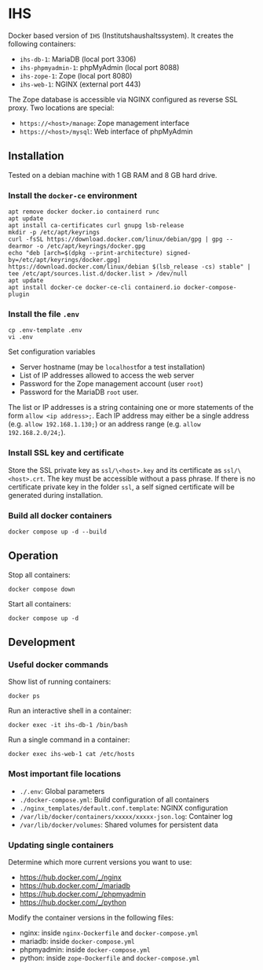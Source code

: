 # IHS

Docker based version of `IHS` (Institutshaushaltssystem). It creates the following containers:

* `ihs-db-1`: MariaDB (local port 3306)
* `ihs-phpmyadmin-1`: phpMyAdmin (local port 8088)
* `ihs-zope-1`: Zope (local port 8080)
* `ihs-web-1`: NGINX (external port 443)

The Zope database is accessible via NGINX configured as reverse SSL proxy. Two locations are special:

* `https://<host>/manage`: Zope management interface
* `https://<host>/mysql`: Web interface of phpMyAdmin


## Installation

Tested on a debian machine with 1&nbsp;GB RAM and 8&nbsp;GB hard drive.

### Install the `docker-ce` environment

```
apt remove docker docker.io containerd runc
apt update
apt install ca-certificates curl gnupg lsb-release
mkdir -p /etc/apt/keyrings
curl -fsSL https://download.docker.com/linux/debian/gpg | gpg --dearmor -o /etc/apt/keyrings/docker.gpg
echo "deb [arch=$(dpkg --print-architecture) signed-by=/etc/apt/keyrings/docker.gpg] https://download.docker.com/linux/debian $(lsb_release -cs) stable" | tee /etc/apt/sources.list.d/docker.list > /dev/null
apt update
apt install docker-ce docker-ce-cli containerd.io docker-compose-plugin
```

### Install the file `.env`

```
cp .env-template .env
vi .env
```

Set configuration variables
* Server hostname (may be `localhost`for a test installation)
* List of IP addresses allowed to access the web server
* Password for the Zope management account (user `root`)
* Password for the MariaDB `root` user.

The list or IP addresses is a string containing one or more statements of the form `allow <ip address>;`. Each IP address may either be a single address (e.g. `allow 192.168.1.130;`) or an address range (e.g. `allow 192.168.2.0/24;`).

### Install SSL key and certificate

Store the SSL private key as `ssl/\<host>.key` and its certificate as `ssl/\<host>.crt`. The key must be accessible without a pass phrase. If there is no certificate private key in the folder `ssl`, a self signed certificate will be generated during installation.

### Build all docker containers

```
docker compose up -d --build
```

## Operation

Stop all containers:
```
docker compose down
```

Start all containers:
```
docker compose up -d
```

## Development

### Useful docker commands

Show list of running containers:

```
docker ps
```

Run an interactive shell in a container:

```
docker exec -it ihs-db-1 /bin/bash
```

Run a single command in a container:

```
docker exec ihs-web-1 cat /etc/hosts
```

### Most important file locations

* `./.env`: Global parameters
* `./docker-compose.yml`: Build configuration of all containers
* `./nginx_templates/default.conf.template`: NGINX configuration
* `/var/lib/docker/containers/xxxxx/xxxxx-json.log`: Container log
* `/var/lib/docker/volumes`: Shared volumes for persistent data

### Updating single containers

Determine which more current versions you want to use:
* https://hub.docker.com/_/nginx
* https://hub.docker.com/_/mariadb
* https://hub.docker.com/_/phpmyadmin
* https://hub.docker.com/_/python

Modify the container versions in the following files:
* nginx: inside `nginx-Dockerfile` and `docker-compose.yml`
* mariadb: inside `docker-compose.yml`
* phpmyadmin: inside `docker-compose.yml`
* python: inside `zope-Dockerfile` and `docker-compose.yml`

